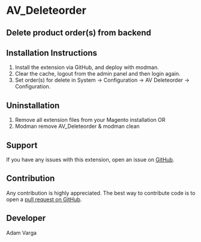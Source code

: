 AV_Deleteorder
=====================
Delete product order(s) from backend
-------------------------------

Installation Instructions
-------------------------
1. Install the extension via GitHub, and deploy with modman.
2. Clear the cache, logout from the admin panel and then login again.
3. Set order(s) for delete in System -> Configuration -> AV Deleteorder -> Configuration.

Uninstallation
--------------
1. Remove all extension files from your Magento installation OR
2. Modman remove AV_Deleteorder & modman clean

Support
-------
If you have any issues with this extension, open an issue on [GitHub](https://github.com/adamvarga).

Contribution
------------
Any contribution is highly appreciated. The best way to contribute code is to open a [pull request on GitHub](https://help.github.com/articles/using-pull-requests).

Developer
---------
Adam Varga
